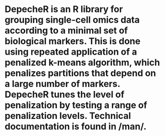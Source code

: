 # DepecheR is an R library for grouping single-cell omics data according to a minimal set of biological markers. This is done using repeated application of a penalized k-means algorithm, which penalizes partitions that depend on a large number of markers. DepecheR tunes the level of penalization by testing a range of penalization levels. Technical documentation is found in /man/. 
